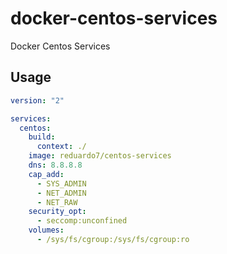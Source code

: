 # docker-centos-services
Docker Centos Services

## Usage

```yml
version: "2"

services:
  centos:
    build:
      context: ./
    image: reduardo7/centos-services
    dns: 8.8.8.8
    cap_add:
      - SYS_ADMIN
      - NET_ADMIN
      - NET_RAW
    security_opt:
      - seccomp:unconfined
    volumes:
      - /sys/fs/cgroup:/sys/fs/cgroup:ro
```
